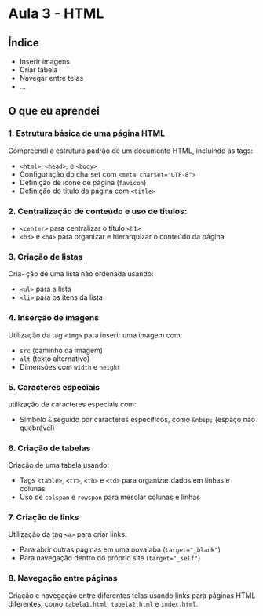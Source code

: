 # Aula 3 - HTML

## Índice
- Inserir imagens
- Criar tabela
- Navegar entre telas
- ...

## O que eu aprendei

### 1. Estrutura básica de uma página HTML
Compreendi a estrutura padrão de um documento HTML, incluindo as tags:
- `<html>`, `<head>`, e `<body>`
- Configuração do charset com `<meta charset="UTF-8">`
- Definição de ícone de página (`favicon`)
- Definição do título da página com `<title>`

### 2. Centralização de conteúdo e uso de títulos:
- `<center>` para centralizar o título `<h1>`
- `<h3>` e `<h4>` para organizar e hierarquizar o conteúdo da página

### 3. Criação de listas
Cria~ção de uma lista não ordenada usando:
- `<ul>` para a lista
- `<li>` para os itens da lista

### 4. Inserção de imagens
Utilização da tag `<img>` para inserir uma imagem com:
- `src` (caminho da imagem)
- `alt` (texto alternativo)
- Dimensões com `width` e `height`

### 5. Caracteres especiais
utilização de caracteres especiais com:
- Símbolo `&` seguido por caracteres específicos, como `&nbsp;` (espaço não quebrável)

### 6. Criação de tabelas
Criação de uma tabela usando:
- Tags `<table>`, `<tr>`, `<th>` e `<td>` para organizar dados em linhas e colunas
- Uso de `colspan` e `rowspan` para mesclar colunas e linhas

### 7. Criação de links
Utilização da tag `<a>` para criar links:
- Para abrir outras páginas em uma nova aba (`target="_blank"`)
- Para navegação dentro do próprio site (`target="_self"`)

### 8. Navegação entre páginas
Criação e navegação entre diferentes telas usando links para páginas HTML diferentes, como `tabela1.html`, `tabela2.html` e `index.html`.
